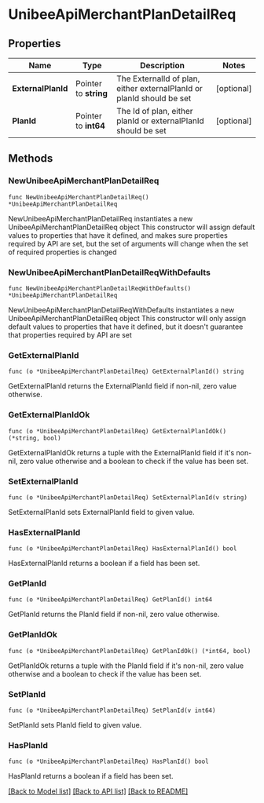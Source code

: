 # UnibeeApiMerchantPlanDetailReq

## Properties

Name | Type | Description | Notes
------------ | ------------- | ------------- | -------------
**ExternalPlanId** | Pointer to **string** | The ExternalId of plan, either externalPlanId or planId should be set | [optional] 
**PlanId** | Pointer to **int64** | The Id of plan, either planId or externalPlanId should be set | [optional] 

## Methods

### NewUnibeeApiMerchantPlanDetailReq

`func NewUnibeeApiMerchantPlanDetailReq() *UnibeeApiMerchantPlanDetailReq`

NewUnibeeApiMerchantPlanDetailReq instantiates a new UnibeeApiMerchantPlanDetailReq object
This constructor will assign default values to properties that have it defined,
and makes sure properties required by API are set, but the set of arguments
will change when the set of required properties is changed

### NewUnibeeApiMerchantPlanDetailReqWithDefaults

`func NewUnibeeApiMerchantPlanDetailReqWithDefaults() *UnibeeApiMerchantPlanDetailReq`

NewUnibeeApiMerchantPlanDetailReqWithDefaults instantiates a new UnibeeApiMerchantPlanDetailReq object
This constructor will only assign default values to properties that have it defined,
but it doesn't guarantee that properties required by API are set

### GetExternalPlanId

`func (o *UnibeeApiMerchantPlanDetailReq) GetExternalPlanId() string`

GetExternalPlanId returns the ExternalPlanId field if non-nil, zero value otherwise.

### GetExternalPlanIdOk

`func (o *UnibeeApiMerchantPlanDetailReq) GetExternalPlanIdOk() (*string, bool)`

GetExternalPlanIdOk returns a tuple with the ExternalPlanId field if it's non-nil, zero value otherwise
and a boolean to check if the value has been set.

### SetExternalPlanId

`func (o *UnibeeApiMerchantPlanDetailReq) SetExternalPlanId(v string)`

SetExternalPlanId sets ExternalPlanId field to given value.

### HasExternalPlanId

`func (o *UnibeeApiMerchantPlanDetailReq) HasExternalPlanId() bool`

HasExternalPlanId returns a boolean if a field has been set.

### GetPlanId

`func (o *UnibeeApiMerchantPlanDetailReq) GetPlanId() int64`

GetPlanId returns the PlanId field if non-nil, zero value otherwise.

### GetPlanIdOk

`func (o *UnibeeApiMerchantPlanDetailReq) GetPlanIdOk() (*int64, bool)`

GetPlanIdOk returns a tuple with the PlanId field if it's non-nil, zero value otherwise
and a boolean to check if the value has been set.

### SetPlanId

`func (o *UnibeeApiMerchantPlanDetailReq) SetPlanId(v int64)`

SetPlanId sets PlanId field to given value.

### HasPlanId

`func (o *UnibeeApiMerchantPlanDetailReq) HasPlanId() bool`

HasPlanId returns a boolean if a field has been set.


[[Back to Model list]](../README.md#documentation-for-models) [[Back to API list]](../README.md#documentation-for-api-endpoints) [[Back to README]](../README.md)


